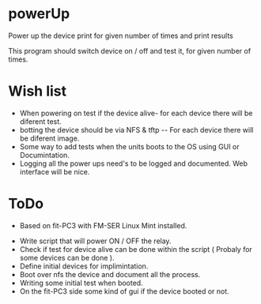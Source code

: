 powerUp
=======

Power up the device print for given number of times and print results

This program should switch device on / off and test it, for given number of times.

Wish list
======

- When powering on test if the device alive- for each device there will be diferent test.
- botting the device should be via NFS & tftp -- For each device there will be diferent image.
- Some way to add tests when the units boots to the OS using GUI or Documintation.
- Logging all the power ups need's to be logged and documented. Web interface will be nice.
 


ToDo
====
* Based on fit-PC3 with FM-SER Linux Mint installed.


-  Write script that will power ON / OFF the relay.
-  Check if test for device alive can be done within the script ( Probaly for some devices can be done ).
-  Define initial devices for implimintation.
-  Boot over nfs the device and document all the process.
-  Writing some initial test when booted.
-  On the fit-PC3 side some kind of gui if the device booted or not.
